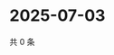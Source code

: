 # 2025-07-03

共 0 条

<!-- BEGIN ZHIHUQUESTIONS -->
<!-- 最后更新时间 Thu Jul 03 2025 15:13:11 GMT+0800 (China Standard Time) -->

<!-- END ZHIHUQUESTIONS -->
